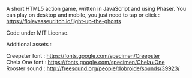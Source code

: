 A short HTML5 action game, written in JavaScript and using Phaser.
You can play on desktop and mobile, you just need to tap or click : https://flolevasseur.itch.io/light-up-the-ghosts

Code under MIT License.

Additional assets :

  Creepster font : https://fonts.google.com/specimen/Creepster  
  Chela One font : https://fonts.google.com/specimen/Chela+One  
  Rooster sound : http://freesound.org/people/dobroide/sounds/39923/

